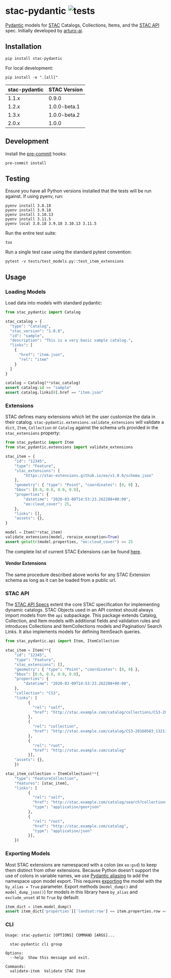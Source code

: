 # stac-pydantic ![tests](https://github.com/arturo-ai/stac-pydantic/workflows/cicd/badge.svg)
[Pydantic](https://pydantic-docs.helpmanual.io/) models for [STAC](https://github.com/radiantearth/stac-spec) Catalogs, Collections, Items, and the [STAC API](https://github.com/radiantearth/stac-api-spec) spec.  Initially developed by [arturo-ai](https://github.com/arturo-ai).

## Installation
```
pip install stac-pydantic
```

For local development:
```
pip install -e ".[all]"
```

| stac-pydantic | STAC Version |
|---------------|--------------|
| 1.1.x         | 0.9.0        |
| 1.2.x         | 1.0.0-beta.1 |
| 1.3.x         | 1.0.0-beta.2 |
| 2.0.x         | 1.0.0        |

## Development

Install the [pre-commit](https://pre-commit.com/) hooks:

```shell
pre-commit install
```

## Testing

Ensure you have all Python versions installed that the tests will be run against. If using pyenv, run:

```shell
pyenv install 3.8.18
pyenv install 3.9.18
pyenv install 3.10.13
pyenv install 3.11.5
pyenv local 3.8.18 3.9.18 3.10.13 3.11.5
```

Run the entire test suite:

```shell
tox
```

Run a single test case using the standard pytest convention:

```shell
pytest -v tests/test_models.py::test_item_extensions
```

## Usage

### Loading Models

Load data into models with standard pydantic:

```python
from stac_pydantic import Catalog

stac_catalog = {
  "type": "Catalog",
  "stac_version": "1.0.0",
  "id": "sample",
  "description": "This is a very basic sample catalog.",
  "links": [
    {
      "href": "item.json",
      "rel": "item"
    }
  ]
}

catalog = Catalog(**stac_catalog)
assert catalog.id == "sample"
assert catalog.links[0].href == "item.json"
```

### Extensions
STAC defines many extensions which let the user customize the data in their catalog. `stac-pydantic.extensions.validate_extensions` will validate a `dict`, `Item`, `Collection` or `Catalog` against the schema urls provided in the `stac_extensions` property:

```python
from stac_pydantic import Item
from stac_pydantic.extensions import validate_extensions

stac_item = {
    "id": "12345",
    "type": "Feature",
    "stac_extensions": [
        "https://stac-extensions.github.io/eo/v1.0.0/schema.json"
    ],
    "geometry": { "type": "Point", "coordinates": [0, 0] },
    "bbox": [0.0, 0.0, 0.0, 0.0],
    "properties": {
        "datetime": "2020-03-09T14:53:23.262208+00:00",
        "eo:cloud_cover": 25,
    },
    "links": [],
    "assets": {},
}

model = Item(**stac_item)
validate_extensions(model, reraise_exception=True)
assert getattr(model.properties, "eo:cloud_cover") == 25
```

The complete list of current STAC Extensions can be found [here](https://stac-extensions.github.io/).

#### Vendor Extensions
The same procedure described above works for any STAC Extension schema as long as it can be loaded from a public url.

### STAC API
The [STAC API Specs](https://github.com/radiantearth/stac-api-spec) extent the core STAC specification for implementing dynamic catalogs. STAC Objects used in an API context should always import models from the `api` subpackage. This package extends
Catalog, Collection, and Item models with additional fields and validation rules and introduces Collections and ItemCollections models and Pagination/ Search Links.
It also implements models for defining ItemSeach queries.

```python
from stac_pydantic.api import Item, ItemCollection

stac_item = Item(**{
    "id": "12345",
    "type": "Feature",
    "stac_extensions": [],
    "geometry": { "type": "Point", "coordinates": [0, 0] },
    "bbox": [0.0, 0.0, 0.0, 0.0],
    "properties": {
        "datetime": "2020-03-09T14:53:23.262208+00:00",
    },
    "collection": "CS3",
    "links": [
          {
            "rel": "self",
            "href": "http://stac.example.com/catalog/collections/CS3-20160503_132130_04/items/CS3-20160503_132130_04.json"
          },
          {
            "rel": "collection",
            "href": "http://stac.example.com/catalog/CS3-20160503_132130_04/catalog.json"
          },
          {
            "rel": "root",
            "href": "http://stac.example.com/catalog"
          }],
    "assets": {},
    })

stac_item_collection = ItemCollection(**{
    "type": "FeatureCollection",
    "features": [stac_item],
    "links": [
          {
            "rel": "self",
            "href": "http://stac.example.com/catalog/search?collection=CS3",
            "type": "application/geo+json"
          },
          {
            "rel": "root",
            "href": "http://stac.example.com/catalog",
            "type": "application/json"
          }],
    })
```

### Exporting Models
Most STAC extensions are namespaced with a colon (ex `eo:gsd`) to keep them distinct from other extensions.  Because
Python doesn't support the use of colons in variable names, we use [Pydantic aliasing](https://pydantic-docs.helpmanual.io/usage/model_config/#alias-generator)
to add the namespace upon model export.  This requires [exporting](https://pydantic-docs.helpmanual.io/usage/exporting_models/)
the model with the `by_alias = True` parameter. Export methods (`model_dump()` and `model_dump_json()`) for models in this library have `by_alias` and `exclude_unset` st to `True` by default:

```python
item_dict = item.model_dump()
assert item_dict['properties']['landsat:row'] == item.properties.row == 250
```

### CLI
```
Usage: stac-pydantic [OPTIONS] COMMAND [ARGS]...

  stac-pydantic cli group

Options:
  --help  Show this message and exit.

Commands:
  validate-item  Validate STAC Item
```
